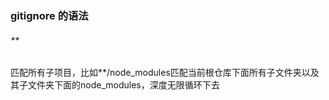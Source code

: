 ### gitignore 的语法

###### **
匹配所有子项目，比如**/node_modules匹配当前根仓库下面所有子文件夹以及其子文件夹下面的node_modules，深度无限循环下去